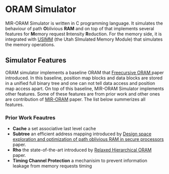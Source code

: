 # ORAM Simulator
MIR-ORAM Simulator is written in C programming language. It simulates the behaviour of path **O**blivious **RAM** and on top of that implements several features for **M**emory request **I**ntensity **R**eduction. For the memory side, it is integrated with [USIMM](http://utaharch.blogspot.com/2012/02/usimm.html) (the Utah SImulated Memory Module) that simulates the memory operations. 
<!-- reference shoud be added--> 

## Simulator Features
ORAM simulator implements a baseline ORAM that [Freecursive ORAM ](https://dl.acm.org/doi/10.1145/2775054.2694353) paper introduced. In this baseline, position map blocks and data blocks are stored in a unified full binary tree and one can not tell data access and position map access apart. On top of this baseline, MIR-ORAM Simulator implements other features. Some of these features are from prior work and other ones are contribution of [MIR-ORAM](https://dl.acm.org/doi/10.1145/2775054.2694353) paper. The list below summerizes all features. 
<!-- ### MIR-ORAM Feautres
* __Volcano__     
* __Write Bypass__ 
* __Prefetch__     -->
### Prior Work Feautres
* __Cache__   a set associative last level cache
* __Subtree__ an efficient address mapping introduced by [Design space exploration and optimization of path oblivious RAM in secure processors](https://dl.acm.org/doi/10.1145/2508148.2485971) paper.
* __Rho__ the state-of-the-art introduced by [Relaxed Hierarchical ORAM](https://dl.acm.org/doi/10.1145/3297858.3304045) paper.
* __Timing Channel Protection__ a mechanisim to prevent information leakage from memory requests timing 


<!-- ## Simulator Components
The baseline Freecursive ORAM consists of several components: 
* __ORAM Tree__ a full binary tree that maintains all memory blocks
* __Position Map__ a table that maps each block in the address space to its correspoding path label
* __Stash__ a small fully assoicative cache that is a temporary buffer
* __PLB__ a small direct mapped cache that is called **P**osition map **L**ookaside **B**uffer -->
